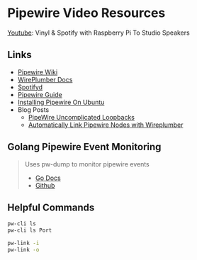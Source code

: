 # Pipewire Video Resources
[Youtube](https://youtu.be/qr1xe7hseZI): Vinyl & Spotify with Raspberry Pi To Studio Speakers

## Links
- [Pipewire Wiki](https://gitlab.freedesktop.org/pipewire/pipewire/-/wikis/home)
- [WirePlumber Docs](https://pipewire.pages.freedesktop.org/wireplumber/)
- [Spotifyd](https://github.com/Spotifyd/spotifyd)
- [Pipewire Guide](https://github.com/mikeroyal/PipeWire-Guide)
- [Installing Pipewire On Ubuntu](https://gist.github.com/the-spyke/2de98b22ff4f978ebf0650c90e82027e)
- Blog Posts
	- [PipeWire Uncomplicated Loopbacks](https://sorrel.sh/blog/pipewire-how-to-static-loopbacks/)
	- [Automatically Link Pipewire Nodes with Wireplumber](https://bennett.dev/auto-link-pipewire-ports-wireplumber/)

## Golang Pipewire Event Monitoring
> Uses pw-dump to monitor pipewire events
> - [Go Docs](https://pkg.go.dev/github.com/ConnorsApps/pipewire-monitor-go)
> - [Github](https://github.com/ConnorsApps/pipewire-monitor-go)


## Helpful Commands
```sh
pw-cli ls
pw-cli ls Port

pw-link -i
pw-link -o
```
